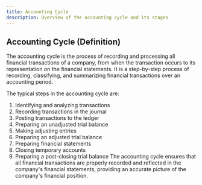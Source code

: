 ```yaml
--- 
title: Accounting Cycle 
description: Overview of the accounting cycle and its stages
--- 
```


## Accounting Cycle (Definition)

The accounting cycle is the process of recording and processing all financial transactions of a company, from when the transaction occurs to its representation on the financial statements.
It is a step-by-step process of recording, classifying, and summarizing financial transactions over an accounting period.

The typical steps in the accounting cycle are:

1. Identifying and analyzing transactions
2. Recording transactions in the journal
3. Posting transactions to the ledger
4. Preparing an unadjusted trial balance
5. Making adjusting entries
6. Preparing an adjusted trial balance
7. Preparing financial statements
8. Closing temporary accounts
9. Preparing a post-closing trial balance The accounting cycle ensures that all financial transactions are properly recorded and reflected in the company's financial statements, providing an accurate picture of the company's financial position.
